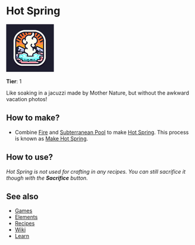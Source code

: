 # Hot Spring

![](../images/item.hotspring.png)

**Tier**: 1

Like soaking in a jacuzzi made by Mother Nature, but without the awkward vacation photos!

## How to make?

* Combine [Fire](/wiki/elements/fire) and [Subterranean Pool](/wiki/elements/subterranean-pool) to make [Hot Spring](/wiki/elements/hot-spring). This process is known as [Make Hot Spring](/wiki/recipes/make-hot-spring).

## How to use?

_Hot Spring is not used for crafting in any recipes. You can still sacrifice it though with the **Sacrifice** button._

## See also

* [Games](/wiki/games)
* [Elements](/wiki/elements)
* [Recipes](/wiki/recipes)
* [Wiki](/wiki/index)
* [Learn](/learn/index)